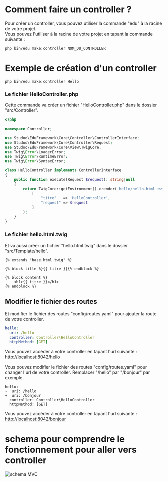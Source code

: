 # Comment faire un controller ?

Pour créer un controller, vous pouvez utiliser la commande "edu" à la racine de votre projet. \
Vous pouvez l'utiliser à la racine de votre projet en tapant la commande suivante :

```Shell
php bin/edu make:controller NOM_DU_CONTROLLER
```

# Exemple de création d'un controller

```Shell
php bin/edu make:controller Hello
```

### Le fichier HelloController.php
Cette commande va créer un fichier "HelloController.php" dans le dossier "src/Controller". 

```php 
<?php

namespace Controller;

use Studoo\EduFramework\Core\Controller\ControllerInterface;
use Studoo\EduFramework\Core\Controller\Request;
use Studoo\EduFramework\Core\View\TwigCore;
use Twig\Error\LoaderError;
use Twig\Error\RuntimeError;
use Twig\Error\SyntaxError;

class HelloController implements ControllerInterface
{
	public function execute(Request $request): string|null
	{
		return TwigCore::getEnvironment()->render('hello/hello.html.twig',
		    [
		        "titre"   => 'HelloController',
		        "request" => $request
		    ]
		);
	}
}
```

### Le fichier hello.html.twig
Et va aussi créer un fichier "hello.html.twig" dans le dossier "src/Template/hello".

```twig
{% extends "base.html.twig" %}

{% block title %}{{ titre }}{% endblock %}

{% block content %}
    <h1>{{ titre }}</h1>
{% endblock %}
```

## Modifier le fichier des routes
Et modifier le fichier des routes "config/routes.yaml" pour ajouter la route de votre controller.

```YAML
hello:
  uri: /hello
  controller: Controller\HelloController
  httpMethod: [GET]
```

Vous pouvez accéder à votre controller en tapant l'url suivante : [http://localhost:8042/hello](http://localhost:8042/hello)

Vous pouvez modifier le fichier des routes "config/routes.yaml" pour changer l'url de votre controller.
Remplacer "/hello" par "/bonjour" par exemple.

```
hello:
-  uri: /hello
+  uri: /bonjour
  controller: Controller\HelloController
  httpMethod: [GET]
```
Vous pouvez accéder à votre controller en tapant l'url suivante : [http://localhost:8042/bonjour](http://localhost:8042/bonjour)

# schema pour comprendre le fonctionnement pour aller vers controller

<img src="controller.png" alt="schema MVC"/>

